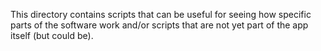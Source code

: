 This directory contains scripts that can be useful for seeing how specific parts of the software work and/or scripts that are not yet part of the app itself (but could be).